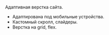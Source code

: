 Адаптивная верстка сайта.

- Адаптирована под мобильные устройства.
- Кастомный скролл, слайдеры.
- Верстка на grid, flex.